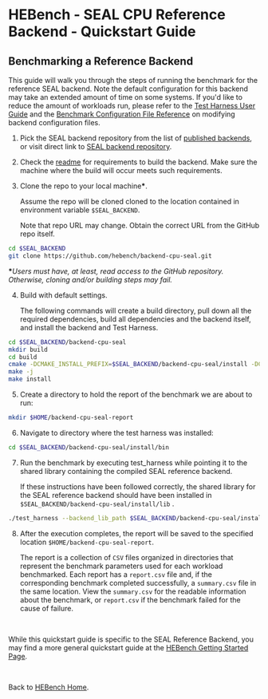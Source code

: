 # HEBench - SEAL CPU Reference Backend - Quickstart Guide

## Benchmarking a Reference Backend

This guide will walk you through the steps of running the benchmark for the reference SEAL backend. Note the default configuration for this backend may take an extended amount of time on some systems. If you'd like to reduce the amount of workloads run, please refer to the [Test Harness User Guide](https://hebench.github.io/frontend/test_harness_usage_guide.html) and the [Benchmark Configuration File Reference](https://hebench.github.io/frontend/config_file_reference.html) on modifying backend configuration files.

1. Pick the SEAL backend repository from the list of [published backends](hebench_published_backends.md), or visit direct link to [SEAL backend repository](https://github.com/hebench/backend-cpu-seal).

2. Check the [readme](https://github.com/hebench/backend-cpu-seal/blob/main/README.md) for requirements to build the backend.
   Make sure the machine where the build will occur meets such requirements.

3. Clone the repo to your local machine<b>*</b>.

   Assume the repo will be cloned cloned to the location contained in environment variable `$SEAL_BACKEND`.

   Note that repo URL may change. Obtain the correct URL from the GitHub repo itself.

```bash
cd $SEAL_BACKEND
git clone https://github.com/hebench/backend-cpu-seal.git
```

<b>*</b>_Users must have, at least, read access to the GitHub repository. Otherwise, cloning and/or building steps may fail._

4. Build with default settings.

   The following commands will create a build directory, pull down all the required dependencies, build all dependencies and the backend itself, and install the backend and Test Harness.

```bash
cd $SEAL_BACKEND/backend-cpu-seal
mkdir build
cd build
cmake -DCMAKE_INSTALL_PREFIX=$SEAL_BACKEND/backend-cpu-seal/install -DCMAKE_BUILD_TYPE=Release ..
make -j
make install
```

5. Create a directory to hold the report of the benchmark we are about to run:

```bash
mkdir $HOME/backend-cpu-seal-report
```

6. Navigate to directory where the test harness was installed:

```bash
cd $SEAL_BACKEND/backend-cpu-seal/install/bin
```

7. Run the benchmark by executing test_harness while pointing it to the shared library containing the compiled SEAL reference backend.

   If these instructions have been followed correctly, the shared library for the SEAL reference backend should have been installed in `$SEAL_BACKEND/backend-cpu-seal/install/lib` .


```bash
./test_harness --backend_lib_path $SEAL_BACKEND/backend-cpu-seal/install/lib/libhebench_seal_backend.so --report_root_path $HOME/backend-cpu-seal-report
```

8. After the execution completes, the report will be saved to the specified location `$HOME/backend-cpu-seal-report`.

   The report is a collection of `CSV` files organized in directories that represent the benchmark parameters used for each workload benchmarked. Each report has a `report.csv` file and, if the corresponding benchmark completed successfully, a `summary.csv` file in the same location. View the `summary.csv` for the readable information about the benchmark, or `report.csv` if the benchmark failed for the cause of failure.

<br/>

While this quickstart guide is specific to the SEAL Reference Backend, you may find a more general quickstart guide at the [HEBench Getting Started Page](https://hebench.github.io/quickstart_guide.html).

<br/>

Back to [HEBench Home](https://hebench.github.io/).
